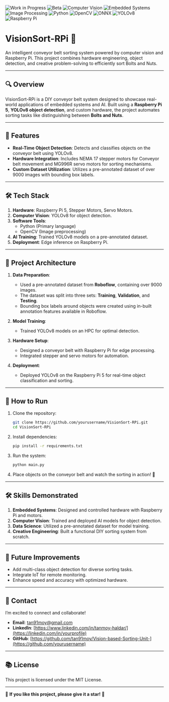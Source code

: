 ![Work in Progress](https://img.shields.io/badge/status-work--in--progress-yellow)
![Beta](https://img.shields.io/badge/Stage-Beta-orange)
![Computer Vision](https://img.shields.io/badge/Project-Computer%20Vision-blue)
![Embedded Systems](https://img.shields.io/badge/Project-Embedded%20Systems-green)
![Image Processing](https://img.shields.io/badge/Project-Image%20Processing-yellow)
![Python](https://img.shields.io/badge/Python-3.10-blue)
![OpenCV](https://img.shields.io/badge/OpenCV-4.5-green)
![ONNX](https://img.shields.io/badge/ONNX-Inference-purple)
![YOLOv8](https://img.shields.io/badge/YOLO-v8-orange)
![Raspberry Pi](https://img.shields.io/badge/Hardware-Raspberry%20Pi-red)


# VisionSort-RPi 🚀  
An intelligent conveyor belt sorting system powered by computer vision and Raspberry Pi. This project combines hardware engineering, object detection, and creative problem-solving to efficiently sort Bolts and Nuts.

---

## 🔍 Overview
VisionSort-RPi is a DIY conveyor belt system designed to showcase real-world applications of embedded systems and AI. Built using a **Raspberry Pi 5**, **YOLOv8 object detection**, and custom hardware, the project automates sorting tasks like distinguishing between **Bolts and Nuts**.

---

## 🎯 Features
- **Real-Time Object Detection**: Detects and classifies objects on the conveyor belt using YOLOv8.  
- **Hardware Integration**: Includes NEMA 17 stepper motors for Conveyor belt movement and MG996R servo motors for sorting mechanisms.  
- **Custom Dataset Utilization**: Utilizes a pre-annotated dataset of over 9000 images with bounding box labels.   

---

## 🛠️ Tech Stack
1. **Hardware**: Raspberry Pi 5, Stepper Motors, Servo Motors.  
2. **Computer Vision**: YOLOv8 for object detection.  
3. **Software Tools**:  
   - Python (Primary language)  
   - OpenCV (Image preprocessing)  
4. **AI Training**: Trained YOLOv8 models on a pre-annotated dataset.  
5. **Deployment**: Edge inference on Raspberry Pi.  

---

## 🔧 Project Architecture
1. **Data Preparation**:  
   - Used a pre-annotated dataset from **Roboflow**, containing over 9000 images.  
   - The dataset was split into three sets: **Training**, **Validation**, and **Testing**.  
   - Bounding box labels around objects were created using in-built annotation features available in Roboflow.  

2. **Model Training**:  
   - Trained YOLOv8 models on an HPC for optimal detection.  

3. **Hardware Setup**:  
   - Designed a conveyor belt with Raspberry Pi for edge processing.  
   - Integrated stepper and servo motors for automation.  

4. **Deployment**:  
   - Deployed YOLOv8 on the Raspberry Pi 5 for real-time object classification and sorting.  

---

## 🚀 How to Run
1. Clone the repository:  
   ```bash
   git clone https://github.com/yourusername/VisionSort-RPi.git
   cd VisionSort-RPi
   ```

2. Install dependencies:  
   ```bash
   pip install -r requirements.txt
   ```

3. Run the system:  
   ```bash
   python main.py
   ```

4. Place objects on the conveyor belt and watch the sorting in action! 🎉

---

## 🛠️ Skills Demonstrated
1. **Embedded Systems**: Designed and controlled hardware with Raspberry Pi and motors.  
2. **Computer Vision**: Trained and deployed AI models for object detection.  
3. **Data Science**: Utilized a pre-annotated dataset for model training.  
4. **Creative Engineering**: Built a functional DIY sorting system from scratch.  

---

## 🙌 Future Improvements
- Add multi-class object detection for diverse sorting tasks.  
- Integrate IoT for remote monitoring.  
- Enhance speed and accuracy with optimized hardware.  

---

## 📩 Contact
I’m excited to connect and collaborate!  
- **Email**: [tan91moy@gmail.com](mailto:your.email@example.com)  
- **LinkedIn**: [https://www.linkedin.com/in/tanmoy-haldar/](https://linkedin.com/in/yourprofile)  
- **GitHub**: [https://github.com/tan91moy/Vision-based-Sorting-Unit-](https://github.com/yourusername)

---

## 📚 License
This project is licensed under the MIT License.

---

🌟 **If you like this project, please give it a star!** 🌟

